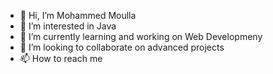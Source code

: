 - 👋 Hi, I’m Mohammed Moulla
- 👀 I’m interested in Java
- 🌱 I’m currently learning and working on Web Developmeny
- 💞️ I’m looking to collaborate on advanced projects
- 📫 How to reach me 

<!---
mohammedmoulla/mohammedmoulla is a ✨ special ✨ repository because its `README.md` (this file) appears on your GitHub profile.
You can click the Preview link to take a look at your changes.
--->
